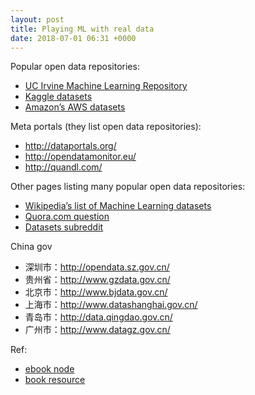 ```yaml
---
layout: post
title: Playing ML with real data
date: 2018-07-01 06:31 +0000
---
```


Popular open data repositories:
* [UC Irvine Machine Learning Repository](http://archive.ics.uci.edu/ml/index.php)
* [Kaggle datasets](https://www.kaggle.com/datasets)
* [Amazon’s AWS datasets](https://aws.amazon.com/fr/datasets/)

Meta portals (they list open data repositories):
* http://dataportals.org/
* http://opendatamonitor.eu/
* http://quandl.com/

Other pages listing many popular open data repositories:
* [Wikipedia’s list of Machine Learning datasets](https://goo.gl/SJHN2k)
* [Quora.com question](https://www.quora.com/Where-can-I-find-large-datasets-open-to-the-public)
* [Datasets subreddit](https://www.reddit.com/r/datasets)


China gov
* 深圳市：http://opendata.sz.gov.cn/
* 贵州省：http://www.gzdata.gov.cn/
* 北京市：http://www.bjdata.gov.cn/
* 上海市：http://www.datashanghai.gov.cn/
* 青岛市：http://data.qingdao.gov.cn/
* 广州市：http://www.datagz.gov.cn/


Ref:
* [ebook node](http://www.cnblogs.com/royhoo/p/End-to-End-Machine-Learning-Project.html)
* [book resource](https://github.com/ageron/handson-ml)
